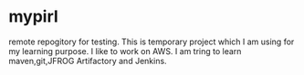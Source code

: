 # mypirl
remote repogitory for testing.
This is temporary project which I am using for my learning purpose.
I like to work on AWS.
I am tring to learn maven,git,JFROG Artifactory and Jenkins.
